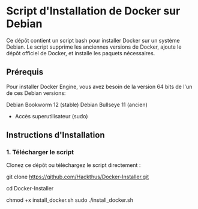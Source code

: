 # Script d'Installation de Docker sur Debian

Ce dépôt contient un script bash pour installer Docker sur un système Debian. Le script supprime les anciennes versions de Docker, ajoute le dépôt officiel de Docker, et installe les paquets nécessaires. 

## Prérequis

Pour installer Docker Engine, vous avez besoin de la version 64 bits de l'un de ces Debian versions:

Debian Bookworm 12 (stable)
Debian Bullseye 11 (ancien)

- Accès superutilisateur (sudo)

## Instructions d'Installation

### 1. Télécharger le script

Clonez ce dépôt ou téléchargez le script directement :

 
git clone https://github.com/Hackthus/Docker-Installer.git

cd Docker-Installer

chmod +x install_docker.sh
sudo ./install_docker.sh

